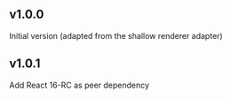 ## v1.0.0

Initial version (adapted from the shallow renderer adapter)

## v1.0.1

Add React 16-RC as peer dependency

